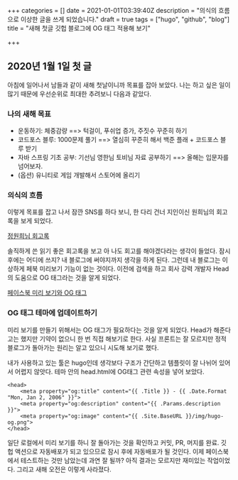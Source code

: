 +++
categories = []
date = 2021-01-01T03:39:40Z
description = "의식의 흐름으로 이상한 글을 쓰게 되었습니다."
draft = true
tags = ["hugo", "github", "blog"]
title = "새해 첫글 깃헙 블로그에 OG 태그 적용해 보기"

+++
## 2020년 1월 1일 첫 글

아침에 일어나서 남들과 같이 새해 첫날이니까 목표를 잡아 보았다. 나는 하고 싶은 일이 많기 때문에 우선순위로 최대한 추려보니 다음과 같았다.

### 나의 새해 목표

* 운동하기: 체중감량 ==> 턱걸이, 푸쉬업 증가, 주짓수 꾸준히 하기
* 코드포스 블루: 1000문제 풀기 ==> 열심히 꾸준히 해서 백준 플래 + 코드포스 블루 받기
* 자바 스프링 기초 공부: 기선님 영한님 토비님 자료 공부하기 ==> 올해는 입문자를 넘어보자.
* (옵션) 유니티로 게임 개발해서 스토어에 올리기

### 의식의 흐름

이렇게 목표를 잡고 나서 잠깐 SNS를 하다 보니, 한 다리 건너 지인이신 원희님의 회고록을 보게 되었다.

[정원희님 회고록](https://wonny-log.github.io/writing/journal/the-year-in-review-2020) 

솔직하게 쓴 읽기 좋은 회고록을 보고 아 나도 회고를 해야겠다라는 생각이 들었다. 잠시 후에는 어디에 쓰지? 내 블로그에 써야지까지 생각을 하게 된다.
그런데 내 블로그는 이상하게 페북 미리보기 기능이 없는 것이다. 이전에 검색을 하고 회사 강력 개발자 Head의 도움으로 OG 태그라는 것을 알게 되었다.

[페이스북 미리 보기와 OG 태그](https://blog.ab180.co/posts/open-graph-as-a-website-preview)

### OG 태그 테마에 업데이트하기

미리 보기를 만들기 위해서는 OG 태그가 필요하다는 것을 알게 되었다. Head가 해준다고는 했지만 기약이 없으니 한 번 직접 해보기로 한다.
사실 프론트는 잘 모르지만 정적 블로그가 돌아가는 원리는 알고 있으니 시도해 보기로 했다.

내가 사용하고 있는 툴은 hugo인데 생각보다 구조가 간단하고 템플릿이 잘 나뉘어 있어서 어렵지 않앗다.
테마 안의 head.html에 OG태그 관련 속성을 넣어 보았다.

```
<head>
    <meta property="og:title" content="{{ .Title }} - {{ .Date.Format "Mon, Jan 2, 2006" }}">
    <meta property="og:description" content="{{ .Params.description }}">
    <meta property="og:image" content="{{ .Site.BaseURL }}/img/hugo-og.png">    
</head>
```

일단 로컬에서 미리 보기를 하니 잘 돌아가는 것을 확인하고 커밋, PR, 머지를 완료.
깃헙 액션으로 자동배포가 되고 있으므로 잠시 후에 자동배포가 될 것인다.
이제 페이스북에서 테스트하는 것만 남았는데 과연 잘 될까? 
아직 결과는 모르지만 재미있는 작업이었다. 
그리고 새해 오전은 이렇게 사라졌다.
